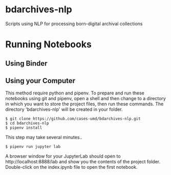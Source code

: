 # bdarchives-nlp
Scripts using NLP for processing born-digital archival collections


# Running Notebooks

## Using Binder 

## Using your Computer

This method require python and pipenv. To prepare and run these notebooks using git and pipenv, open a shell and then
change to a directory in which you want to store the project files, then run these commands. The directory
'bdarchives-nlp' will be created in your folder.

````
$ git clone https://github.com/cases-umd/bdarchives-nlp.git
$ cd bdarchives-nlp
$ pipenv install
````

This step may take several minutes..

````
$ pipenv run jupyter lab
````

A browser window for your JupyterLab should open to http://localhost:8888/lab and show you the
contents of the project folder. Double-click on the index.ipynb file to open the first notebook.